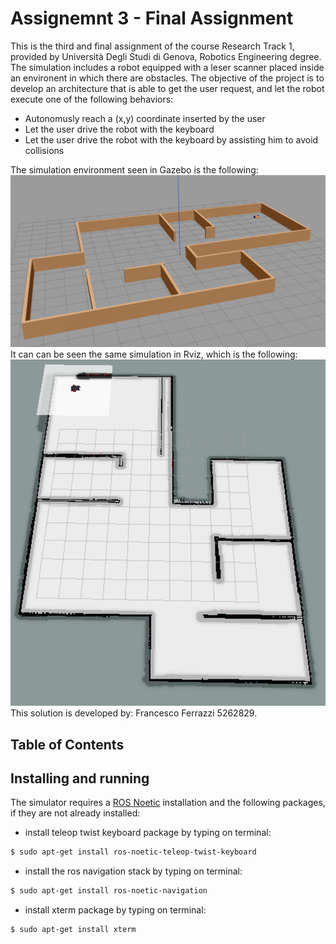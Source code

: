 Assignemnt 3 - Final Assignment
==================================

This is the third and final assignment of the course Research Track 1, provided by Università Degli Studi di Genova, Robotics Engineering degree.
The simulation includes a robot equipped with a leser scanner placed inside an environent in which there are obstacles. 
The objective of the project is to develop an architecture that is able to get the user request, and let the robot execute one of the following behaviors:
* Autonomusly reach a (x,y) coordinate inserted by the user
* Let the user drive the robot with the keyboard
* Let the user drive the robot with the keyboard by assisting him to avoid collisions

The simulation environment seen in Gazebo is the following:
![simulation_environment](https://github.com/FraFerrazzi/final_assignment/blob/noetic/images/Schermata%202022-02-01%20alle%2020.54.15.png)
It can can be seen the same simulation in Rviz, which is the following:
![rviz_environment](https://github.com/FraFerrazzi/final_assignment/blob/noetic/images/Schermata%202022-02-01%20alle%2021.35.05.png)
This solution is developed by: Francesco Ferrazzi 5262829.

Table of Contents
----------------------


Installing and running
----------------------

The simulator requires a [ROS Noetic](http://wiki.ros.org/noetic/Installation) installation and the following packages, if they are not already installed:

* install teleop twist keyboard package by typing on terminal:
```bash
$ sudo apt-get install ros-noetic-teleop-twist-keyboard
```
* install the ros navigation stack by typing on terminal:
```bash
$ sudo apt-get install ros-noetic-navigation
```
* install xterm package by typing on terminal:
```bash
$ sudo apt-get install xterm
```